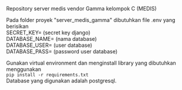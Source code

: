 Repository server medis vendor Gamma kelompok C (MEDIS)

Pada folder proyek "server_medis_gamma" dibutuhkan file .env yang berisikan  
SECRET_KEY= (secret key django)  
DATABASE_NAME= (nama database)  
DATABASE_USER= (user database)  
DATABASE_PASS= (password user database)  

Gunakan virtual environment dan menginstall library yang dibutuhkan menggunakan  
 `pip install -r requirements.txt`  
Database yang digunakan adalah postgresql.
